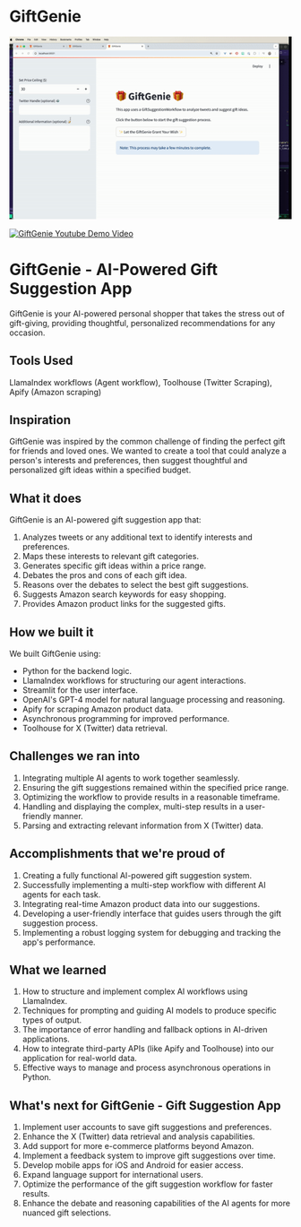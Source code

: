 # GiftGenie

![GiftGenie Gif](https://github.com/tanmesh/GiftGenie/blob/main/GiftGenie-ezgif.com-video-to-gif-converter.gif)

[![GiftGenie Youtube Demo Video](https://img.youtube.com/vi/gI-o8OK9IpA/0.jpg)](https://www.youtube.com/watch?v=gI-o8OK9IpA)

# GiftGenie - AI-Powered Gift Suggestion App

GiftGenie is your AI-powered personal shopper that takes the stress out of gift-giving, providing thoughtful, personalized recommendations for any occasion.

## Tools Used
LlamaIndex workflows (Agent workflow), Toolhouse (Twitter Scraping), Apify (Amazon scraping)

## Inspiration
GiftGenie was inspired by the common challenge of finding the perfect gift for friends and loved ones. We wanted to create a tool that could analyze a person's interests and preferences, then suggest thoughtful and personalized gift ideas within a specified budget.

## What it does
GiftGenie is an AI-powered gift suggestion app that:

1. Analyzes tweets or any additional text to identify interests and preferences.
2. Maps these interests to relevant gift categories.
3. Generates specific gift ideas within a price range.
4. Debates the pros and cons of each gift idea.
5. Reasons over the debates to select the best gift suggestions.
6. Suggests Amazon search keywords for easy shopping.
7. Provides Amazon product links for the suggested gifts.

## How we built it
We built GiftGenie using:

- Python for the backend logic.
- LlamaIndex workflows for structuring our agent interactions.
- Streamlit for the user interface.
- OpenAI's GPT-4 model for natural language processing and reasoning.
- Apify for scraping Amazon product data.
- Asynchronous programming for improved performance.
- Toolhouse for X (Twitter) data retrieval.

## Challenges we ran into
1. Integrating multiple AI agents to work together seamlessly.
2. Ensuring the gift suggestions remained within the specified price range.
3. Optimizing the workflow to provide results in a reasonable timeframe.
4. Handling and displaying the complex, multi-step results in a user-friendly manner.
5. Parsing and extracting relevant information from X (Twitter) data.

## Accomplishments that we're proud of
1. Creating a fully functional AI-powered gift suggestion system.
2. Successfully implementing a multi-step workflow with different AI agents for each task.
3. Integrating real-time Amazon product data into our suggestions.
4. Developing a user-friendly interface that guides users through the gift suggestion process.
5. Implementing a robust logging system for debugging and tracking the app's performance.

## What we learned
1. How to structure and implement complex AI workflows using LlamaIndex.
2. Techniques for prompting and guiding AI models to produce specific types of output.
3. The importance of error handling and fallback options in AI-driven applications.
4. How to integrate third-party APIs (like Apify and Toolhouse) into our application for real-world data.
5. Effective ways to manage and process asynchronous operations in Python.

## What's next for GiftGenie - Gift Suggestion App
1. Implement user accounts to save gift suggestions and preferences.
2. Enhance the X (Twitter) data retrieval and analysis capabilities.
3. Add support for more e-commerce platforms beyond Amazon.
4. Implement a feedback system to improve gift suggestions over time.
5. Develop mobile apps for iOS and Android for easier access.
6. Expand language support for international users.
7. Optimize the performance of the gift suggestion workflow for faster results.
8. Enhance the debate and reasoning capabilities of the AI agents for more nuanced gift selections.
